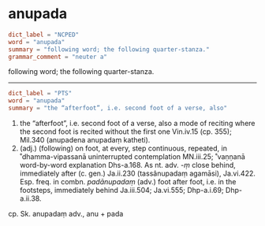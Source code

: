 # anupada

``` toml
dict_label = "NCPED"
word = "anupada"
summary = "following word; the following quarter-stanza."
grammar_comment = "neuter a"
```

following word; the following quarter\-stanza.

--------------------

``` toml
dict_label = "PTS"
word = "anupada"
summary = "the “afterfoot”, i.e. second foot of a verse, also"
```

1. the “afterfoot”, i.e. second foot of a verse, also a mode of reciting where the second foot is recited without the first one Vin.iv.15 (cp. 355); Mil.340 (anupadena anupadaṃ katheti).
2. (adj.) (following) on foot, at every, step continuous, repeated, in ˚dhamma\-vipassanā uninterrupted contemplation MN.iii.25; ˚vaṇṇanā word\-by\-word explanation Dhs\-a.168. As nt. adv. *\-ṃ* close behind, immediately after (c. gen.) Ja.ii.230 (tassânupadaṃ agamāsi), Ja.vi.422. Esp. freq. in combn. *padānupadaṃ* (adv.) foot after foot, i.e. in the footsteps, immediately behind Ja.iii.504; Ja.vi.555; Dhp\-a.i.69; Dhp\-a.ii.38.

cp. Sk. anupadaṃ adv., anu \+ pada


